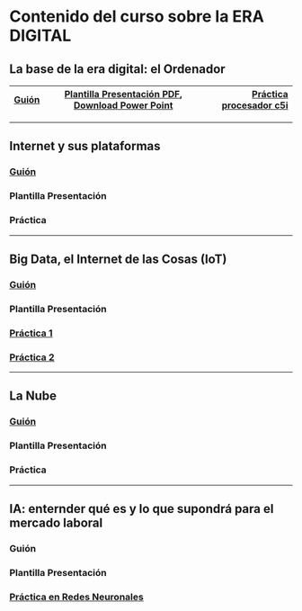 # Contenido del curso sobre la ERA DIGITAL

## La base de la era digital: el Ordenador

| [Guión](https://pauandalt.github.io/Guion_Clase_1/) | [Plantilla Presentación PDF](https://github.com/Pauandalt/Presntacion_Clase1_PDF/blob/master/Pantilla%20de%20la%20presentaci%C3%B3n%20clase%201.pdf), [Download Power Point](https://github.com/Pauandalt/Presntaci-n_PP_Clase_1/blob/master/plantilla%20de%20la%20presentaci%C3%B3n.pptx) | [Práctica procesador c5i](https://pauandalt.github.io/TFG-Practica-c5i/) |
| ------------- |:-------------:| -----:|

***

## Internet y sus plataformas

### [Guión](https://pauandalt.github.io/Internet_y_sus_plataformas/)
### Plantilla Presentación
### Práctica

***

## Big Data, el Internet de las Cosas (IoT)

### [Guión](https://pauandalt.github.io/IoT/)
### Plantilla Presentación 
### [Práctica 1](https://pauandalt.github.io/Practica_IoT/.)
### [Práctica 2](https://pauandalt.github.io/Practica_IoT2/.)

***

## La Nube 

### [Guión](https://pauandalt.github.io/La_Nube/)
### Plantilla Presentación
### Práctica

***

## IA: enternder qué es y lo que supondrá para el mercado laboral 

### Guión
### Plantilla Presentación 
### [Práctica en Redes Neuronales](https://pauandalt.github.io/Practica_Redes_Neuronales/)
